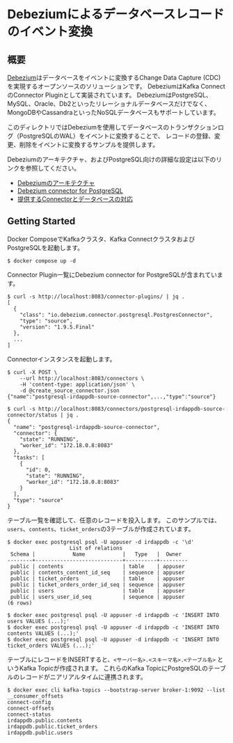 # Debeziumによるデータベースレコードのイベント変換

## 概要

[Debezium](https://debezium.io/)はデータベースをイベントに変換するChange Data Capture (CDC) を実現するオープンソースのソリューションです。
DebeziumはKafka ConnectのConnector Pluginとして実装されています。
DebeziumはPostgreSQL、MySQL、Oracle、Db2といったリレーショナルデータベースだけでなく、
MongoDBやCassandraといったNoSQLデータベースもサポートしています。

このディレクトリではDebeziumを使用してデータベースのトランザクションログ（PostgreSQLのWAL）をイベントに変換することで、
レコードの登録、変更、削除をイベントに変換するサンプルを提供します。

Debeziumのアーキテクチャ、およびPostgreSQL向けの詳細な設定は以下のリンクを参照してください。

* [Debeziumのアーキテクチャ](https://debezium.io/documentation/reference/stable/architecture.html)
* [Debezium connector for PostgreSQL](https://debezium.io/documentation/reference/stable/connectors/postgresql.html)
* [提供するConnectorとデータベースの対応](https://debezium.io/documentation/reference/stable/connectors/index.html)

## Getting Started

Docker ComposeでKafkaクラスタ、Kafka ConnectクラスタおよびPostgreSQLを起動します。

```shell
$ docker compose up -d
```

Connector Plugin一覧にDebezium connector for PostgreSQLが含まれています。

```shell
$ curl -s http://localhost:8083/connector-plugins/ | jq .
[
  {
    "class": "io.debezium.connector.postgresql.PostgresConnector",
    "type": "source",
    "version": "1.9.5.Final"
  },
  ...
]
```

Connectorインスタンスを起動します。

```shell
$ curl -X POST \                                         
    --url http://localhost:8083/connectors \
    -H 'content-type: application/json' \
    -d @create_source_connector.json
{"name":"postgresql-irdappdb-source-connector",...,"type":"source"}

$ curl -s http://localhost:8083/connectors/postgresql-irdappdb-source-connector/status | jq .
{
  "name": "postgresql-irdappdb-source-connector",
  "connector": {
    "state": "RUNNING",
    "worker_id": "172.18.0.8:8083"
  },
  "tasks": [
    {
      "id": 0,
      "state": "RUNNING",
      "worker_id": "172.18.0.8:8083"
    }
  ],
  "type": "source"
}
```

テーブル一覧を確認して、任意のレコードを投入します。
このサンプルでは、`users`、`contents`、`ticket_orders`の3テーブルが作成されています。

```shell
$ docker exec postgresql psql -U appuser -d irdappdb -c '\d'
                    List of relations
 Schema |            Name            |   Type   |  Owner  
--------+----------------------------+----------+---------
 public | contents                   | table    | appuser
 public | contents_content_id_seq    | sequence | appuser
 public | ticket_orders              | table    | appuser
 public | ticket_orders_order_id_seq | sequence | appuser
 public | users                      | table    | appuser
 public | users_user_id_seq          | sequence | appuser
(6 rows)

$ docker exec postgresql psql -U appuser -d irdappdb -c 'INSERT INTO users VALUES (...);'
$ docker exec postgresql psql -U appuser -d irdappdb -c 'INSERT INTO contents VALUES (...);'
$ docker exec postgresql psql -U appuser -d irdappdb -c 'INSERT INTO ticket_orders VALUES (...);'
```

テーブルにレコードをINSERTすると、`<サーバー名>.<スキーマ名>.<テーブル名>` というKafka Topicが作成されます。
これらのKafka TopicにPostgreSQLのテーブルのレコードがニアリアルタイムに連携されます。

```shell
$ docker exec cli kafka-topics --bootstrap-server broker-1:9092 --list                                
__consumer_offsets
connect-config
connect-offsets
connect-status
irdappdb.public.contents
irdappdb.public.ticket_orders
irdappdb.public.users
```
